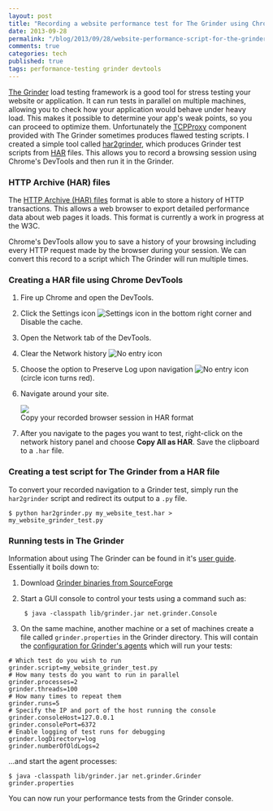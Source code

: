 ```yaml
---
layout: post
title: "Recording a website performance test for The Grinder using Chrome DevTools"
date: 2013-09-28
permalink: "/blog/2013/09/28/website-performance-script-for-the-grinder-using-har2grinder/"
comments: true
categories: tech
published: true
tags: performance-testing grinder devtools
---
```


[The Grinder][grinder] load testing framework is a good tool for stress testing your website or application. It can run tests in parallel on multiple machines, allowing you to check how your application would behave under heavy load. This makes it possible to determine your app's weak points, so you can proceed to optimize them. Unfortunately the [TCPProxy][tcpproxy] component provided with The Grinder sometimes produces flawed testing scripts. 
I created a simple tool called [har2grinder][har2grinder], which produces Grinder test scripts from [HAR][har] files. This allows you to record a browsing session using Chrome's DevTools and then run it in the Grinder.

<!-- more -->


### HTTP Archive (HAR) files

The [HTTP Archive (HAR) files][har] format is able to store a history of HTTP transactions. This allows a web browser to export detailed performance data about web pages it loads. This format is currently a work in progress at the W3C.

Chrome's DevTools allow you to save a history of your browsing including every HTTP request made by the browser during your session. We can convert this record to a script which The Grinder will run multiple times.

### Creating a HAR file using Chrome DevTools

1. Fire up Chrome and open the DevTools.

2. Click the Settings icon 
![Settings icon](/images/illustrations/har2grinder/gear_icon.png) in the bottom right corner and Disable the cache.

3. Open the Network tab of the DevTools.

4. Clear the Network history 
![No entry icon](/images/illustrations/har2grinder/clear_icon.png)

5. Choose the option to Preserve Log upon navigation 
![No entry icon](/images/illustrations/har2grinder/record_icon.png)
(circle icon turns red).

6. Navigate around your site.

    <div class="figure">
    <img src="/images/illustrations/har2grinder/recording_session.png">
    <div class="legend">Copy your recorded browser session in HAR format</div>
    </div>

7. After you navigate to the pages you want to test, right-click on the network history panel and choose **Copy All as HAR**. Save the clipboard to a `.har` file.



### Creating a test script for The Grinder from a HAR file

To convert your recorded navigation to a Grinder test, simply run the `har2grinder` script and redirect its output to a `.py` file.

    $ python har2grinder.py my_website_test.har > my_website_grinder_test.py


### Running tests in The Grinder

Information about using The Grinder can be found in it's [user guide][grinder_manual]. Essentially it boils down to:

1. Download [Grinder binaries from SourceForge][grinder_binaries]
2. Start a GUI console to control your tests using a command such as:

        $ java -classpath lib/grinder.jar net.grinder.Console

3. On the same machine, another machine or a set of machines create a file called `grinder.properties` in the Grinder directory. This will contain the [configuration for Grinder's agents][grinder_properties] which will run your tests:

``` properties grinder.properties
# Which test do you wish to run
grinder.script=my_website_grinder_test.py
# How many tests do you want to run in parallel
grinder.processes=2
grinder.threads=100
# How many times to repeat them
grinder.runs=5
# Specify the IP and port of the host running the console
grinder.consoleHost=127.0.0.1
grinder.consolePort=6372
# Enable logging of test runs for debugging
grinder.logDirectory=log
grinder.numberOfOldLogs=2
```

...and start the agent processes:

    $ java -classpath lib/grinder.jar net.grinder.Grinder grinder.properties

You can now run your performance tests from the Grinder console.


[grinder]: http://grinder.sourceforge.net  "The Grinder, a Java Load Testing Framework"
[grinder_manual]: http://grinder.sourceforge.net/g3/getting-started.html#howtostart "Getting started with The Grinder"
[grinder_binaries]: http://sourceforge.net/projects/grinder/ "Grinder Binaries on SourceForge"
[grinder_properties]: http://grinder.sourceforge.net/g3/properties.html "Grinder Properties file"
[har]: https://dvcs.w3.org/hg/webperf/raw-file/tip/specs/HAR/Overview.html "HTTP Archive (HAR) format"
[tcpproxy]: http://grinder.sourceforge.net/g3/tcpproxy.html "The Grinder's TCPProxy"
[har2grinder]: http://github.com/postrational/har2grinder/ "har2grinder on GitHub"